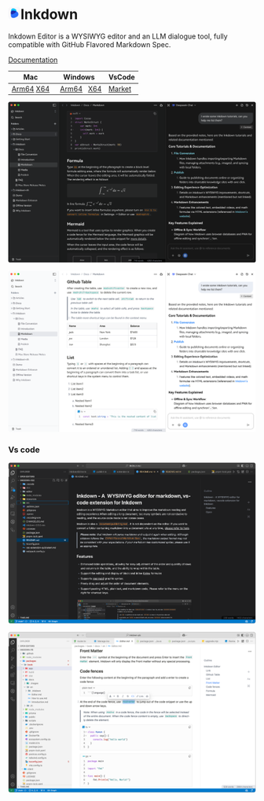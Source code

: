 <h1><img src="resources/icon.png" width="25"/>Inkdown</h1>

Inkdown Editor is a WYSIWYG editor and an LLM dialogue tool, fully compatible with GitHub Flavored Markdown Spec.

[Documentation](https://www.inkdown.cn/docs)

| Mac                                                                                                     | Windows                                                                                                   | VsCode                                                                         |
| ------------------------------------------------------------------------------------------------------- | --------------------------------------------------------------------------------------------------------- | ------------------------------------------------------------------------------ |
| [Arm64](https://www.inkdown.cn/download/darwin/arm64) [X64](https://www.inkdown.cn/download/darwin/x64) |   [Arm64](https://www.inkdown.cn/download/win32/arm64)   [X64](https://www.inkdown.cn/download/win32/x64) | [Market](https://marketplace.visualstudio.com/items?itemName=1943time.inkdown) |

![](./docs/d1.png)

![](./docs/d2.png)

### Vs code

![](./docs/v1.png)

![](./docs/v2.png)
